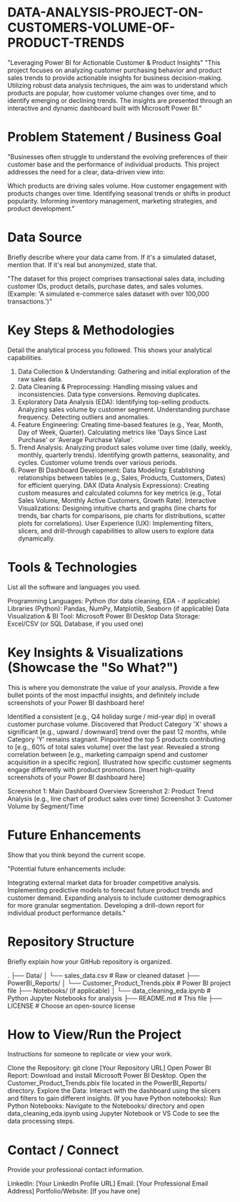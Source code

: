 # DATA-ANALYSIS-PROJECT-ON-CUSTOMERS-VOLUME-OF-PRODUCT-TRENDS
"Leveraging Power BI for Actionable Customer &amp; Product Insights"
"This project focuses on analyzing customer purchasing behavior and product sales trends to provide actionable insights for business decision-making. Utilizing robust data analysis techniques, the aim was to understand which products are popular, how customer volume changes over time, and to identify emerging or declining trends. The insights are presented through an interactive and dynamic dashboard built with Microsoft Power BI."

# Problem Statement / Business Goal

"Businesses often struggle to understand the evolving preferences of their customer base and the performance of individual products. This project addresses the need for a clear, data-driven view into:

Which products are driving sales volume.
How customer engagement with products changes over time.
Identifying seasonal trends or shifts in product popularity.
Informing inventory management, marketing strategies, and product development."

# Data Source
Briefly describe where your data came from. If it's a simulated dataset, mention that. If it's real but anonymized, state that.

"The dataset for this project comprises transactional sales data, including customer IDs, product details, purchase dates, and sales volumes. (Example: 'A simulated e-commerce sales dataset with over 100,000 transactions.')"

# Key Steps & Methodologies
Detail the analytical process you followed. This shows your analytical capabilities.

1.  Data Collection & Understanding: Gathering and initial exploration of the raw sales data.
2.  Data Cleaning & Preprocessing:
    Handling missing values and inconsistencies.
    Data type conversions.
    Removing duplicates.
3.  Exploratory Data Analysis (EDA):
    Identifying top-selling products.
    Analyzing sales volume by customer segment.
    Understanding purchase frequency.
    Detecting outliers and anomalies.
4.  Feature Engineering:
    Creating time-based features (e.g., Year, Month, Day of Week, Quarter).
    Calculating metrics like 'Days Since Last Purchase' or 'Average Purchase Value'.
5.  Trend Analysis:
    Analyzing product sales volume over time (daily, weekly, monthly, quarterly trends).
    Identifying growth patterns, seasonality, and cycles.
    Customer volume trends over various periods.
6.  Power BI Dashboard Development:
    Data Modeling: Establishing relationships between tables (e.g., Sales, Products, Customers, Dates) for efficient querying.
    DAX (Data Analysis Expressions): Creating custom measures and calculated columns for key metrics (e.g., Total Sales Volume, Monthly Active Customers, Growth Rate).
    Interactive Visualizations: Designing intuitive charts and graphs (line charts for trends, bar charts for comparisons, pie charts for distributions, scatter plots for correlations).
    User Experience (UX): Implementing filters, slicers, and drill-through capabilities to allow users to explore data dynamically.

# Tools & Technologies
List all the software and languages you used.

Programming Languages: Python (for data cleaning, EDA - if applicable)
Libraries (Python): Pandas, NumPy, Matplotlib, Seaborn (if applicable)
Data Visualization & BI Tool: Microsoft Power BI Desktop
Data Storage: Excel/CSV (or SQL Database, if you used one)

# Key Insights & Visualizations (Showcase the "So What?")
This is where you demonstrate the value of your analysis. Provide a few bullet points of the most impactful insights, and definitely include screenshots of your Power BI dashboard here!

Identified a consistent [e.g., Q4 holiday surge / mid-year dip] in overall customer purchase volume.
Discovered that Product Category 'X' shows a significant [e.g., upward / downward] trend over the past 12 months, while Category 'Y' remains stagnant.
Pinpointed the top 5 products contributing to [e.g., 60% of total sales volume] over the last year.
Revealed a strong correlation between [e.g., marketing campaign spend and customer acquisition in a specific region].
Illustrated how specific customer segments engage differently with product promotions.
[Insert high-quality screenshots of your Power BI dashboard here]

Screenshot 1: Main Dashboard Overview
Screenshot 2: Product Trend Analysis (e.g., line chart of product sales over time)
Screenshot 3: Customer Volume by Segment/Time

# Future Enhancements
Show that you think beyond the current scope.

"Potential future enhancements include:

Integrating external market data for broader competitive analysis.
Implementing predictive models to forecast future product trends and customer demand.
Expanding analysis to include customer demographics for more granular segmentation.
Developing a drill-down report for individual product performance details."

# Repository Structure
Briefly explain how your GitHub repository is organized.

.
├── Data/
│   └── sales_data.csv        # Raw or cleaned dataset
├── PowerBI_Reports/
│   └── Customer_Product_Trends.pbix # Power BI project file
├── Notebooks/ (if applicable)
│   └── data_cleaning_eda.ipynb # Python Jupyter Notebooks for analysis
├── README.md                 # This file
├── LICENSE                   # Choose an open-source license

# How to View/Run the Project
Instructions for someone to replicate or view your work.

Clone the Repository: git clone [Your Repository URL]
Open Power BI Report: Download and install Microsoft Power BI Desktop. Open the Customer_Product_Trends.pbix file located in the PowerBI_Reports/ directory.
Explore the Data: Interact with the dashboard using the slicers and filters to gain different insights. (If you have Python notebooks):
Run Python Notebooks: Navigate to the Notebooks/ directory and open data_cleaning_eda.ipynb using Jupyter Notebook or VS Code to see the data processing steps.

# Contact / Connect
Provide your professional contact information.

LinkedIn: [Your LinkedIn Profile URL]
Email: [Your Professional Email Address]
Portfolio/Website: [If you have one]

